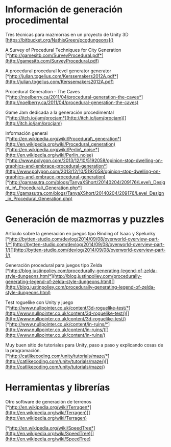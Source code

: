Información de generación procedimental
=======================================

Tres técnicas para mazmorras en un proyecto de Unity 3D  
[https://bitbucket.org/NathisGreen/pcgdungeons]()

A Survey of Procedural Techniques for City Generation  
[*http://gamesitb.com/SurveyProcedural.pdf*](http://gamesitb.com/SurveyProcedural.pdf)

A procedural procedural level
generator generator  
[*http://julian.togelius.com/Kerssemakers2012A.pdf*](http://julian.togelius.com/Kerssemakers2012A.pdf)

Procedural Generation - The Caves  
[*http://noelberry.ca/2011/04/procedural-generation-the-caves*](http://noelberry.ca/2011/04/procedural-generation-the-caves)

Game Jam dedicada a la generación procedimental  
[*http://itch.io/jam/procjam*](http://itch.io/jam/procjam)[](http://itch.io/jam/procjam)

Información general  
[*http://en.wikipedia.org/wiki/Procedural\_generation*](http://en.wikipedia.org/wiki/Procedural_generation)
[*http://en.wikipedia.org/wiki/Perlin\_noise*](http://en.wikipedia.org/wiki/Perlin_noise)
[*http://www.polygon.com/2013/12/10/5192058/opinion-stop-dwelling-on-graphics-and-embrace-procedural-generation*](http://www.polygon.com/2013/12/10/5192058/opinion-stop-dwelling-on-graphics-and-embrace-procedural-generation)
[*http://gamasutra.com/blogs/TanyaXShort/20140204/209176/Level\_Design\_in\_Procedural\_Generation.php*](http://gamasutra.com/blogs/TanyaXShort/20140204/209176/Level_Design_in_Procedural_Generation.php)

Generación de mazmorras y puzzles
=================================

Artículo sobre la generación en juegos tipo Binding of Isaac y Spelunky  
[*http://bytten-studio.com/devlog/2014/09/08/overworld-overview-part-1/*](http://bytten-studio.com/devlog/2014/09/08/overworld-overview-part-1/)[](http://bytten-studio.com/devlog/2014/09/08/overworld-overview-part-1/)

Generación procedural para juegos tipo Zelda  [*http://blog.justinpoliey.com/procedurally-generating-legend-of-zelda-style-dungeons.html*](http://blog.justinpoliey.com/procedurally-generating-legend-of-zelda-style-dungeons.html)[](http://blog.justinpoliey.com/procedurally-generating-legend-of-zelda-style-dungeons.html)

Test roguelike con Unity y juego  
[*http://www.nullpointer.co.uk/content/3d-roguelike-test/*](http://www.nullpointer.co.uk/content/3d-roguelike-test/)[](http://www.nullpointer.co.uk/content/3d-roguelike-test/)  
[*http://www.nullpointer.co.uk/content/in-ruins/*](http://www.nullpointer.co.uk/content/in-ruins/)[](http://www.nullpointer.co.uk/content/in-ruins/)

Muy buen sitio de tutoriales para Unity, paso a paso y explicando cosas
de la programación.  
[*http://catlikecoding.com/unity/tutorials/maze/*](http://catlikecoding.com/unity/tutorials/maze/)[](http://catlikecoding.com/unity/tutorials/maze/)

Herramientas y librerías
========================

Otro software de generación de terrenos
[*http://en.wikipedia.org/wiki/Terragen*](http://en.wikipedia.org/wiki/Terragen)[](http://en.wikipedia.org/wiki/Terragen)

[*http://en.wikipedia.org/wiki/SpeedTree*](http://en.wikipedia.org/wiki/SpeedTree)[](http://en.wikipedia.org/wiki/SpeedTree)

[](http://en.wikipedia.org/wiki/SpeedTree)
